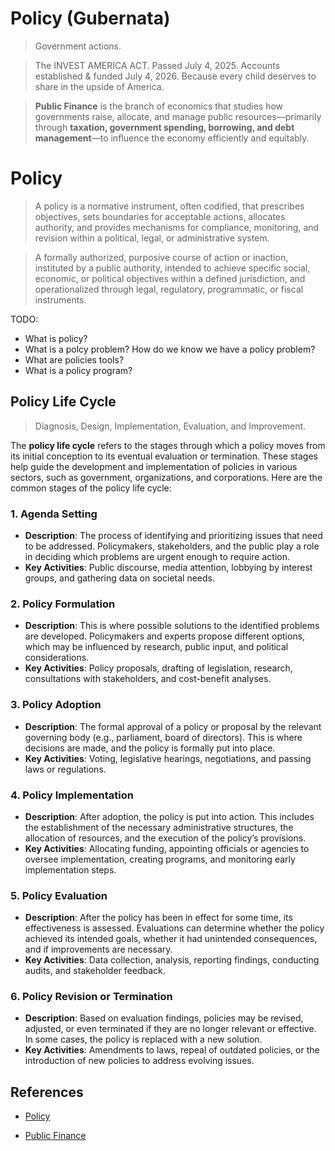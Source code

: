 # Policy  (Gubernata)

> Government actions.

> The INVEST AMERICA ACT. Passed July 4, 2025. Accounts established & funded July 4, 2026. Because every child deserves to share in the upside of America.

> **Public Finance** is the branch of economics that studies how governments raise, allocate, and manage public resources—primarily through **taxation, government spending, borrowing, and debt management**—to influence the economy efficiently and equitably.


# Policy

> A policy is a normative instrument, often codified, that prescribes objectives, sets boundaries for acceptable actions, allocates authority, and provides mechanisms for compliance, monitoring, and revision within a political, legal, or administrative system.

> A formally authorized, purposive course of action or inaction, instituted by a public authority, intended to achieve specific social, economic, or political objectives within a defined jurisdiction, and operationalized through legal, regulatory, programmatic, or fiscal instruments.

TODO:

- What is policy?
- What is a polcy problem? How do we know we have a policy problem?
- What are policies tools?
- What is a policy program?

## Policy Life Cycle

> Diagnosis, Design, Implementation, Evaluation, and Improvement.

The **policy life cycle** refers to the stages through which a policy moves from its initial conception to its eventual evaluation or termination. These stages help guide the development and implementation of policies in various sectors, such as government, organizations, and corporations. Here are the common stages of the policy life cycle:

### 1. **Agenda Setting**

* **Description**: The process of identifying and prioritizing issues that need to be addressed. Policymakers, stakeholders, and the public play a role in deciding which problems are urgent enough to require action.
* **Key Activities**: Public discourse, media attention, lobbying by interest groups, and gathering data on societal needs.

### 2. **Policy Formulation**

* **Description**: This is where possible solutions to the identified problems are developed. Policymakers and experts propose different options, which may be influenced by research, public input, and political considerations.
* **Key Activities**: Policy proposals, drafting of legislation, research, consultations with stakeholders, and cost-benefit analyses.

### 3. **Policy Adoption**

* **Description**: The formal approval of a policy or proposal by the relevant governing body (e.g., parliament, board of directors). This is where decisions are made, and the policy is formally put into place.
* **Key Activities**: Voting, legislative hearings, negotiations, and passing laws or regulations.

### 4. **Policy Implementation**

* **Description**: After adoption, the policy is put into action. This includes the establishment of the necessary administrative structures, the allocation of resources, and the execution of the policy’s provisions.
* **Key Activities**: Allocating funding, appointing officials or agencies to oversee implementation, creating programs, and monitoring early implementation steps.

### 5. **Policy Evaluation**

* **Description**: After the policy has been in effect for some time, its effectiveness is assessed. Evaluations can determine whether the policy achieved its intended goals, whether it had unintended consequences, and if improvements are necessary.
* **Key Activities**: Data collection, analysis, reporting findings, conducting audits, and stakeholder feedback.

### 6. **Policy Revision or Termination**

* **Description**: Based on evaluation findings, policies may be revised, adjusted, or even terminated if they are no longer relevant or effective. In some cases, the policy is replaced with a new solution.
* **Key Activities**: Amendments to laws, repeal of outdated policies, or the introduction of new policies to address evolving issues.



## References

- [Policy](https://en.wikipedia.org/wiki/Policy)

- [Public Finance](https://en.wikipedia.org/wiki/Public_finance)
